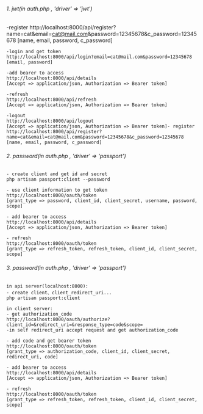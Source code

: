 
###### 1. jwt(in auth.php , 'driver' => 'jwt')

   -register
    http://localhost:8000/api/register?name=cat&email=cat@mail.com&password=12345678&c_password=12345678
    [name, email, password, c_password]

    -login and get token
    http://localhost:8000/api/login?email=cat@mail.com&password=12345678 
    [email, password]

    -add bearer to access
    http://localhost:8000/api/details
    [Accept => application/json, Authorization => Bearer token]

    -refresh
    http://localhost:8000/api/refresh
    [Accept => application/json, Authorization => Bearer token]

    -logout
    http://localhost:8000/api/logout
    [Accept => application/json, Authorization => Bearer token]- register
    http://localhost:8000/api/register?name=cat&email=cat@mail.com&password=12345678&c_password=12345678
    [name, email, password, c_password]
    
###### 2. password(in auth.php , 'driver' => 'passport')
    - create client and get id and secret
    php artisan passport:client --password

    - use client information to get token
    http://localhost:8000/oauth/token
    [grant_type => password, client_id, client_secret, username, password, scope]

    - add bearer to access
    http://localhost:8000/api/details
    [Accept => application/json, Authorization => Bearer token]

    - refresh
    http://localhost:8000/oauth/token
    [grant_type => refresh_token, refresh_token, client_id, client_secret, scope]
  
###### 3. password(in auth.php , 'driver' => 'passport')
    in api server(localhost:8000):
    - create client、client_redirect_uri...
    php artisan passport:client

    in client server:
    - get authorization_code
    http://localhost:8000/oauth/authorize?client_id=&redirect_uri=&response_type=code&scope=
    -in self redirect_uri accept request and get authorization_code

    - add code and get bearer token
    http://localhost:8000/oauth/token
    [grant_type => authorization_code, client_id, client_secret, redirect_uri, code]

    - add bearer to access
    http://localhost:8000/api/details
    [Accept => application/json, Authorization => Bearer token]

    - refresh
    http://localhost:8000/oauth/token
    [grant_type => refresh_token, refresh_token, client_id, client_secret, scope]
